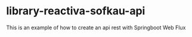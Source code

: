 # library-reactiva-sofkau-api
This is an example of how to create an api rest with Springboot Web Flux

